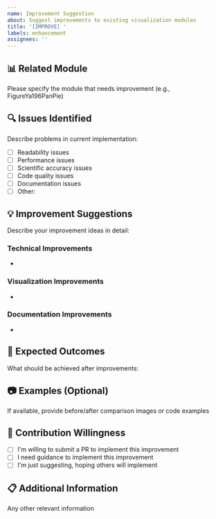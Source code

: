 ```yaml
---
name: Improvement Suggestion
about: Suggest improvements to existing visualization modules
title: '[IMPROVE] '
labels: enhancement
assignees: ''
---
```


## 📊 Related Module
Please specify the module that needs improvement (e.g., FigureYa196PanPie)

## 🔍 Issues Identified
Describe problems in current implementation:
- [ ] Readability issues
- [ ] Performance issues
- [ ] Scientific accuracy issues
- [ ] Code quality issues
- [ ] Documentation issues
- [ ] Other:

## 💡 Improvement Suggestions
Describe your improvement ideas in detail:

### Technical Improvements
- 

### Visualization Improvements
- 

### Documentation Improvements
- 

## 🎯 Expected Outcomes
What should be achieved after improvements:

## 📷 Examples (Optional)
If available, provide before/after comparison images or code examples

## 🤝 Contribution Willingness
- [ ] I'm willing to submit a PR to implement this improvement
- [ ] I need guidance to implement this improvement
- [ ] I'm just suggesting, hoping others will implement

## 📋 Additional Information
Any other relevant information
